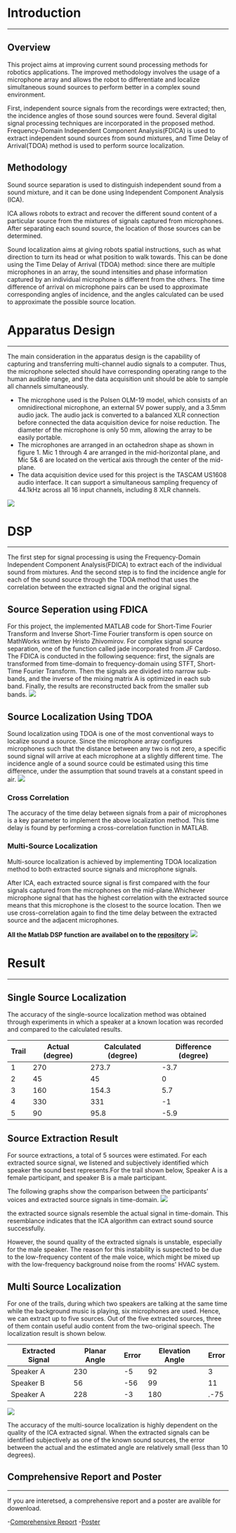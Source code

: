 # Introduction
---
## Overview
This project aims at improving current sound processing methods for robotics applications. The improved methodology involves the usage of a microphone array and allows the robot to differentiate and localize simultaneous sound sources to perform better in a complex sound environment.  

First, independent source signals from the recordings were extracted; then, the incidence angles of those sound sources were found. Several digital signal processing techniques are incorporated in the proposed method. Frequency-Domain Independent Component Analysis(FDICA) is used to extract independent sound sources from sound mixtures, and Time Delay of Arrival(TDOA) method is used to perform source localization. 

## Methodology
Sound source separation is used to distinguish independent sound from a sound mixture, and it can be done using Independent Component Analysis (ICA).  

ICA allows robots to extract and recover the different sound content of a particular source from the mixtures of signals captured from microphones. After separating each sound source, the location of those sources can be determined.  

Sound localization aims at giving robots spatial instructions, such as what direction to turn its head or what position to walk towards.  This can be done using the Time Delay of Arrival (TDOA) method: since there are multiple microphones in an array, the sound intensities and phase information captured by an individual microphone is different from the others. The time difference of arrival on microphone pairs can be used to approximate corresponding angles of incidence, and the angles calculated can be used to approximate the possible source location.

# Apparatus Design
---
The main consideration in the apparatus design is the capability of capturing and transferring multi-channel audio signals to a computer. Thus, the microphone selected should have corresponding operating range to the human audible range, and the data acquisition unit should be able to sample all channels simultaneously.  

* The microphone used is the Polsen OLM-19 model, which consists of an omnidirectional microphone, an external 5V power supply, and a 3.5mm audio jack. The audio jack is converted to a balanced XLR connection before connected the data acquisition device for noise reduction. The diameter of the microphone is only 50 mm, allowing the array to be easily portable.  
* The microphones are arranged in an octahedron shape as shown in figure 1. Mic 1 through 4 are arranged in the mid-horizontal plane, and Mic 5& 6 are located on the vertical axis through the center of the mid-plane.
* The data acquisition device used for this project is the TASCAM US1608 audio interface. It can support a simultaneous sampling frequency of 44.1kHz across all 16 input channels, including 8 XLR channels.  
<img src="pic/mic.PNG?raw=true"/>  
<br>

# DSP
---
The first step for signal processing is using the Frequency-Domain Independent Component Analysis(FDICA) to extract each of the individual sound from mixtures. And the second step is to find the incidence angle for each of the sound source through the TDOA method that uses the correlation between the extracted signal and the original signal.   

## Source Seperation using FDICA
For this project, the implemented MATLAB code for Short-Time Fourier Transform and Inverse Short-Time Fourier transform is open source on MathWorks written by Hristo Zhivomirov. For complex signal source separation, one of the function called jade incorporated from JF Cardoso. 
The FDICA is conducted in the following sequence: first, the signals are transformed from time-domain to frequency-domain using STFT, Short-Time Fourier Transform. Then the signals are divided into narrow sub-bands, and the inverse of the mixing matrix A is optimized in each sub band. Finally, the results are reconstructed back from the smaller sub bands.
<img src="pic/ica.PNG?raw=true"/>

## Source Localization Using TDOA
Sound localization using TDOA is one of the most conventional ways to localize sound a source. Since the microphone array configures microphones such that the distance between any two is not zero, a specific sound signal will arrive at each microphone at a slightly different time. The incidence angle of a sound source could be estimated using this time difference, under the assumption that sound travels at a constant speed in air. 
<img src="pic/tdoa.PNG?raw=true"/>

### Cross Correlation
The accuracy of the time delay between signals from a pair of microphones is a key parameter to implement the above localization method. This time delay is found by performing a cross-correlation function in MATLAB.  
 
### Multi-Source Localization
Multi-source localization is achieved by implementing TDOA localization method to both extracted source signals and microphone signals.  

After ICA, each extracted source signal is first compared with the four signals captured from the microphones on the mid-plane.Whichever microphone signal that has the highest correlation with the extracted source means that this microphone is the closest to the source location. Then we use cross-correlation again to find the time delay between the extracted source and the adjacent microphones.  

**All the Matlab DSP function are availabel on to the [repository](https://github.com/raymondminglee/Sound-Processing-for-Robotics/tree/master/code)** 
<img src="pic/dsp.png?raw=true"/>



# Result
---
## Single Source Localization 
The accuracy of the single-source localization method was obtained through experiments in which a speaker at a known location was recorded and compared to the calculated results.  

|Trail|Actual (degree)|Calculated (degree)|Difference (degree)| 
|-----|---------------|-------------------|-------------------|
| 1  |  270  |  273.7  |  -3.7  |
| 2  |  45  |  45  |  0   |
| 3  |  160  |  154.3  |  5.7  |
| 4  |  330  |  331  |  -1  |
| 5  | 90  | 95.8  |  -5.9  |


## Source Extraction Result
For source extractions, a total of 5 sources were estimated. For each extracted source signal, we listened and subjectively identified which speaker the sound best represents.For the trail shown below, Speaker A is a female participant, and speaker B is a male participant.  

The following graphs show the comparison between the participants’ voices and extracted source signals in time-domain.
<img src="pic/source.PNG?raw=true"/>

the extracted source signals resemble the actual signal in time-domain. This resemblance indicates that the ICA algorithm can extract sound source successfully. 

However, the sound quality of the extracted signals is unstable, especially for the male speaker. The reason for this instability is suspected to be due to the low-frequency content of the male voice, which might be mixed up with the low-frequency background noise from the rooms' HVAC system. 

## Multi Source Localization
For one of the trails, during which two speakers are talking at the same time while the background music is playing, six microphones are used. Hence, we can extract up to five sources. Out of the five extracted sources, three of them contain useful audio content from the two-original speech. The localization result is shown below.

|Extracted Signal|Planar Angle|Error|Elevation Angle|Error|
|---|---|---|---|---|
|Speaker A|	230|-5|	92|	3|
|Speaker B|	56|	-56|99|	11|
|Speaker A|	228|-3|	180|.-75|

<img src="pic/loc.PNG?raw=true"/>

The accuracy of the multi-source localization is highly dependent on the quality of the ICA extracted signal. When the extracted signals can be identified subjectively as one of the known sound sources, the error between the actual and the estimated angle are relatively small (less than 10 degrees). 

## Comprehensive Report and Poster
---
If you are interetsed, a comprehensive report and a poster are avalible for dowenload.  

-[Comprehensive Report](https://github.com/raymondminglee/Sound-Processing-for-Robotics/blob/master/doc/Report.pdf)
-[Poster](https://github.com/raymondminglee/Sound-Processing-for-Robotics/blob/master/doc/Poster.pdf)


